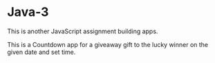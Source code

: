 # Java-3

This is another JavaScript assignment building apps.

This is a Countdown app for a giveaway gift to the lucky winner on the given date and set time.
 
